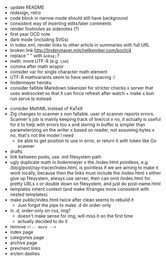 - update README
- redesign, retro
- code block in narrow mode should still have background
- consistent way of inserting edits/later comments
- render footnotes as sidenotes (?)
- first year OCD note
- dark mode (including SVGs)
- in index.xml, render links to other article in summaries with full URL
- broken link http://lindenmayer.mitchellkember.com/koch/4
- replace " " with `&nbsp;`?
- math: more UTF-8 (e.g. `\ne`)
- comma after math wrapsr
- consider var for single character math element
- UTF-8 mathvariants seem to have weird spacing :/
- lindenmayer heroku
- consider fallible Markdown tokenizer for stricter checks
x server that uses websocket so that it can force refresh after watch + make
    x bun run serve.ts instead
+ consider MathML instead of KaTeX
+ Zig changes to scanner
    x non fallable. user of scanner reports errors. Scanner's job is mainly keeping track of line/col
        x no, it actually is useful for it to help with errors too
        x and storing in buffer is simpler than parameterizing on the writer
    x based on reader, not assuming bytes
        x no, that's not the model I need
    + be able to get position to use in error, or return it with token like Go scanner
+ drafts
+ link between posts, use .md filesystem path
+ ugly duplicate math in lindenmayer
x the /index.html pointless, e.g. /blog/post/ray-tracer/index.html, is pointless if we are aiming to make it work locally, because then the links must include the /index.html
    x either give up filesystem, always use server; then can omit /index.html for pretty URLs
    x or double down on filesystem, and just do post-name.html
+ templates inherit context (and make if/ranges more consistent with nested templates)
+ make public/index.html twice after clean seems to rebuild it
    + Just forgot the pipe to make .d dir order-only
+ in .d, order-only on css, img?
    + doesn't make sense for img, will miss it on the first time
    + actually decided to do it
+ remove `<!-- more -->`
+ index page
+ categories page
+ archive page
+ prev/next links
+ en/em dashes
